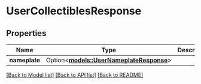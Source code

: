 # UserCollectiblesResponse

## Properties

Name | Type | Description | Notes
------------ | ------------- | ------------- | -------------
**nameplate** | Option<[**models::UserNameplateResponse**](UserNameplateResponse.md)> |  | [optional]

[[Back to Model list]](../README.md#documentation-for-models) [[Back to API list]](../README.md#documentation-for-api-endpoints) [[Back to README]](../README.md)


